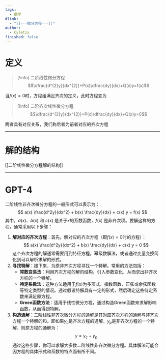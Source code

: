 ```yaml
---
tags:
  - 数学
dlink:
  - "[[---微分方程---]]"
author:
  - Cyletix
finished: false
---
```

# 定义
>[!info] 二阶线性微分方程
$$\dfrac{d^{2}y}{dx^{2}}+P(x)\dfrac{dy}{dx}+Q(x)y=f(x)$$

当$f(x)=0$时，方程组满足齐次的定义，此时方程变为

>[!info] 二阶齐次线性微分方程
$$\dfrac{d^{2}y}{dx^{2}}+P(x)\dfrac{dy}{dx}+Q(x)y=0$$

两者具有对应关系，我们称后者为前者对应的齐次方程

---
# 解的结构
[[二阶线性微分方程解的结构]]


---
# GPT-4
二阶线性非齐次微分方程的一般形式可以表示为：
$$
a(x) \frac{d^2y}{dx^2} + b(x) \frac{dy}{dx} + c(x) y = f(x)
$$
其中，$a(x)$、$b(x)$ 和 $c(x)$ 是关于$x$的系数函数，$f(x)$ 是非齐次项。要解这样的方程，通常采用以下步骤：
1. **解对应的齐次方程**：首先，解对应的齐次方程（即$f(x) = 0$时的方程）：
   $$
   a(x) \frac{d^2y}{dx^2} + b(x) \frac{dy}{dx} + c(x) y = 0
   $$
   这个齐次方程的解通常需要用到特征方程，幂级数解法，或者通过变量变换简化到可以解析求解的形式。
2. **寻找特解**：接下来，为原非齐次方程寻找一个特解。常用的方法包括：
   - **常数变易法**：利用齐次方程的解的结构，引入参数变化，从而求出非齐次方程的一个特解。
   - **待定系数法**：这种方法适用于$f(x)$为多项式、指数函数、正弦或余弦函数等特定类型的情况。通过假设特解具有一定的形式，然后确定这些待定系数来满足原方程。
   - **Green函数方法**：适用于线性微分方程，通过构造Green函数来求解影响函数，从而得到特解。
3. **构造通解**：二阶线性非齐次微分方程的通解是其对应齐次方程的通解与非齐次方程一个特解的和。即如果$y_c$是齐次方程的通解，$y_p$是非齐次方程的一个特解，则原方程的通解为：
   $$
   y = y_c + y_p
   $$
通过这些步骤，你可以求解大多数二阶线性非齐次微分方程。具体解法可能会因方程的具体形式和系数的特点而有所不同。
